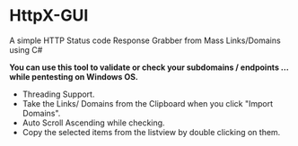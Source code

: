 # HttpX-GUI
A simple HTTP Status code Response Grabber from Mass Links/Domains using C#

<b>You can use this tool to validate or check your subdomains / endpoints ... while pentesting on Windows OS.</b>
- Threading Support.
- Take the Links/ Domains from the Clipboard when you click "Import Domains".
- Auto Scroll Ascending while checking.
- Copy the selected items from the listview by double clicking on them.
